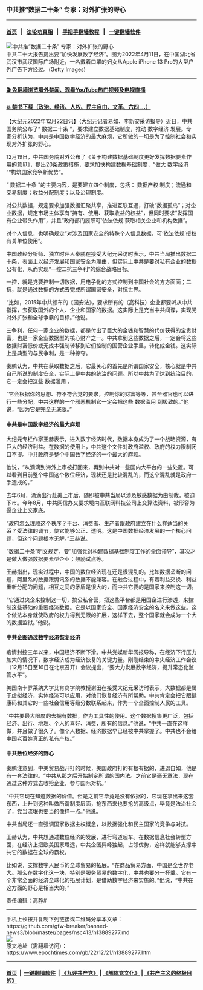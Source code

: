 ### 中共推“数据二十条” 专家：对外扩张的野心
------------------------

#### [首页](https://github.com/gfw-breaker/banned-news3/blob/master/README.md) &nbsp;&nbsp;|&nbsp;&nbsp; [法轮功真相](https://github.com/begood0513/basic/blob/master/README.md)  &nbsp;&nbsp;|&nbsp;&nbsp; [手把手翻墙教程](https://github.com/gfw-breaker/guides/wiki)  &nbsp;&nbsp;|&nbsp;&nbsp; [一键翻墙软件](https://github.com/gfw-breaker/nogfw/blob/master/README.md)  



<div><img alt="中共推“数据二十条” 专家：对外扩张的野心" class="attachment-djy_600_400 size-djy_600_400 wp-post-image" src="https://i.epochtimes.com/assets/uploads/2022/12/id13889286-GettyImages-1390872242-600x400.jpg"/>
<div class="caption">
 中共二十大报告提出要“加快发展数字经济”。图为2022年4月11日，在中国湖北省武汉市武汉国际广场附近，一名戴着口罩的妇女从Apple iPhone 13 Pro的大型户外广告下方经过。(Getty Images)
</div></div><hr/>

#### [ 🎬  免翻墙浏览墙外禁闻、观看YouTube热门视频及电视直播](https://github.com/gfw-breaker/HelloWorld)

#### [ 💥  禁书下载（政治、经济、人权、民主自由、文革、六四 ...）](https://github.com/gfw-breaker/books/blob/master/README.md)

<div><p>
 【大纪元2022年12月22日讯】（大纪元记者易如、李新安采访报导）近日，中共国务院公布了“
 <ok href="https://www.epochtimes.com/gb/tag/%E6%95%B0%E6%8D%AE%E4%BA%8C%E5%8D%81%E6%9D%A1.html">
  数据二十条
 </ok>
 ”，要求建立数据基础制度，推动
 <ok href="https://www.epochtimes.com/gb/tag/%E6%95%B0%E5%AD%97%E7%BB%8F%E6%B5%8E.html">
  数字经济
 </ok>
 发展。专家分析认为，中共是中国数字经济的最大麻烦，它所做的一切是为了控制社会和实现对外扩张的野心。
</p>
<p>
 12月19日，中共国务院对外公布了《关于构建数据基础制度更好发挥数据要素作用的意见》，提出20条政策措施，要求加快构建数据基础制度，“做大
 <ok href="https://www.epochtimes.com/gb/tag/%E6%95%B0%E5%AD%97%E7%BB%8F%E6%B5%8E.html">
  数字经济
 </ok>
 ”“构筑国家竞争新优势”。
</p>
<p>
 “
 <ok href="https://www.epochtimes.com/gb/tag/%E6%95%B0%E6%8D%AE%E4%BA%8C%E5%8D%81%E6%9D%A1.html">
  数据二十条
 </ok>
 ”的主要内容，是要建立四个制度，包括：
 <ok href="https://www.epochtimes.com/gb/tag/%E6%95%B0%E6%8D%AE%E4%BA%A7%E6%9D%83.html">
  数据产权
 </ok>
 制度；流通和交易制度；收益分配制度；以及治理制度。
</p>
<p>
 对公共数据，规定要求加强数据汇聚共享，推进互联互通，打破“数据孤岛”；对企业数据，规定市场主体享有“持有、使用、获取收益的权益”，但同时要求“发挥国有企业带头作用”，并且“政府部门履职可‘依法依规’获取相关企业和机构数据”。
</p>
<p>
 对个人信息，也明确规定“对涉及国家安全的特殊个人信息数据，可‘依法依规’授权有关单位使用”。
</p>
<p>
 中国政经分析师、独立时评人秦鹏在接受大纪元采访时表示，中共当局推出数据二十条，表面上以经济发展和国家安全为理由，但实际上中共是要对私有企业的数据公有化，从而实现“一控二抗三争利”的综合战略目标。
</p>
<p>
 一控，就是党要控制一切数据，用电子化的方式控制到中国社会的方方面面；二抗，就是通过数据的方式去完成所谓国家安全，对抗世界。
</p>
<p>
 “比如，2015年中共颁布的《国安法》，要求所有的（高科技）企业都要听从中共指挥，去获取国外的个人、企业和国家的数据。这实际上是充当中共间谍，实现党对外扩张和全球争霸的目标。”他说。
</p>
<p>
 三争利，任何一家企业的数据，都是付出了巨大的金钱和智慧的代价获得的宝贵财富，也是一家企业数据型的核心财产之一。中共拿到这些数据之后，一定会将这些数据财富低价或无成本强制转移到它们控制的国营企业手里，转化成金钱。这实际上是典型的与民争利，是一种掠夺。
</p>
<p>
 秦鹏认为，中共在获取数据之后，它最关心的首先是所谓国家安全，核心就是中共自己所说的制度安全，实际上是中共的统治的问题。所以中共为了达到统治目的，它一定会把这些
 <ok href="https://www.epochtimes.com/gb/tag/%E6%95%B0%E6%8D%AE%E6%BB%A5%E7%94%A8.html">
  数据滥用
 </ok>
 。
</p>
<p>
 “它会根据你的思想、符不符合党的要求，控制你的财富等等，甚至器官也可以进行一些分配，中共这样的一个邪恶机制它一定会把这些
 <ok href="https://www.epochtimes.com/gb/tag/%E6%95%B0%E6%8D%AE%E6%BB%A5%E7%94%A8.html">
  数据滥用
 </ok>
 到极致的。”他说，“因为它是完全无底限。”
</p>
<h4>
 中共是中国数字经济的最大麻烦
</h4>
<p>
 大纪元专栏作家王赫表示，进入数字经济时代，数据本身成为了一个战略资源，有巨大的经济利益。在数据的使用上，中共这个文件对政府滥权、政府的权力限制闭口不提。中共政府是整个中国数字经济的一个最大的麻烦。
</p>
<p>
 他说，“从滴滴到海外上市被打回来，再到中共对一些国内大平台的一些处置。可以看到目前整个中国这个数位经济，现状还是比较混乱的，而这个混乱就是政府一手造成的。”
</p>
<p>
 去年6月，滴滴出行赴美上市后，随即被中共当局以涉及敏感数据为由制裁，被迫下市。今年8月，中共网信办又要求境内互联网科技公司上交算法资料，被形容为逼企业上交家底。
</p>
<p>
 “政府怎么理顺这个秩序？平台、消费者、生产者跟政府建立在什么样适当的关系？受法律的调节，使它能够公正、透明。这是中国数据经济发展的一个核心问题，但这个问题根本无解。”王赫说。
</p>
<p>
 “数据二十条”明文规定，要“加强党对构建数据基础制度工作的全面领导”，其次才是做大做强数据要素型企业；鼓励试点等。
</p>
<p>
 王赫指出，现实过程中，中国的数位经济现在还是很混乱的。比如数据垄断的问题，阿里系的数据跟腾讯系的数据不能兼容。在融合过程中，有着利益交换、利益重新分配的问题，相互之间的矛盾是很大的，而中共它要的是国家来控制这一切。
</p>
<p>
 “它通过央企来控制这一切，搞公私合营，把这些平台都是用国企进行渗透，来控制这些基础的重要经济数据。它是以国家安全、国家经济安全的名义来做这些。这个做法本身就使政府的权力得到无限的扩展，这样下去，整个国家就会成为一个大的数据监狱。”他说。
</p>
<h4>
 中共企图通过数字经济恢复经济
</h4>
<p>
 疫情封控三年以来，中国经济不断下滑。中共党媒新华网报导称，在经济下行压力加大的情况下，数字经济成为经济恢复的关键力量。刚刚结束的中央经济工作会议（12月15日至16日在北京召开）会议提出，“要大力发展数字经济，提升常态化监管水平”。
</p>
<p>
 美国南卡罗莱纳大学艾肯商学院教授谢田在接受大纪元采访时表示，大数据都是属于虚拟经济，实体经济可以应用，对他们恢复经济有所帮助。中共肯定会把它跟健康码和其它的一些社会信用等级分数联系起来，作为一个全面控制人民的工具。
</p>
<p>
 “中共要最大限度的去拥有数据，作为工具性的使用。这个数据搜集更广泛，包括经济、出行、地理、个人的喜好、消费，所有的信息。”他说，“中共一直在这样做，并且做了很久了。像个人数据、经济数据早已经被中共掌握了。中共也不会给中国老百姓真正的私有产权。”
</p>
<h4>
 中共数位经济的野心
</h4>
<p>
 秦鹏注意到，中美贸易战开打的时候，美国政府打的有根有据的，进退自如，他是有一套法律的。“中共从那之后开始制定所谓的国内法。之前它是毫无章法，现在通过这种方式去收拾企业，参与国际对抗。”
</p>
<p>
 “中共它现在知道数据的价值。但是之前它毕竟是没有依据的，它现在拿出来这套东西，上升到这种叫做所谓制度层面，抢东西来也要抢的高级点，毕竟是法治社会了，党当流氓也要当的像样一点。”他说。
</p>
<p>
 中共当局还一直强调国家数据主权概念，以数据强化和民主国家的竞争与对抗。
</p>
<p>
 王赫认为，中共想通过数位经济的发展，进行弯道超车。在数据信息社会转型方面，在经济上把欧美国家甩远，中共企图异峰独起，占领优势，这样就能够支撑中共它的数据在全球的霸权。
</p>
<p>
 比如说，支撑数字人民币的全球贸易的拓展。“在商品贸易方面，中国是全世界老大。那么在数字化这一块，特别是服务贸易的数字化，中共也要分一杯羹。它有一个非常全面的经济全球化的拓展计划，是借助数字经济来实施的。”他说，“中共在这方面的野心是相当大的。”
</p>
<p>
 责任编辑：高静#
</p>
</div>
<hr/>
手机上长按并复制下列链接或二维码分享本文章：<br/>
https://github.com/gfw-breaker/banned-news3/blob/master/pages/nsc413/n13889277.md <br/>
<a href='https://github.com/gfw-breaker/banned-news3/blob/master/pages/nsc413/n13889277.md'><img src='https://github.com/gfw-breaker/banned-news3/blob/master/pages/nsc413/n13889277.md.png'/></a> <br/>
原文地址（需翻墙访问）：https://www.epochtimes.com/gb/22/12/21/n13889277.htm


------------------------
#### [首页](https://github.com/gfw-breaker/banned-news3/blob/master/README.md) &nbsp;|&nbsp; [一键翻墙软件](https://github.com/gfw-breaker/nogfw/blob/master/README.md) &nbsp;| [《九评共产党》](https://github.com/gfw-breaker/9ping.md/blob/master/README.md#九评之一评共产党是什么) | [《解体党文化》](https://github.com/gfw-breaker/jtdwh.md/blob/master/README.md) | [《共产主义的终极目的》](https://github.com/gfw-breaker/gczydzjmd.md/blob/master/README.md)


<img src='http://gfw-breaker.win/banned-news3/pages/nsc413/n13889277.md' width='0px' height='0px'/>